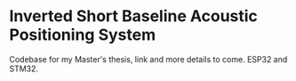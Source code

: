 # Inverted Short Baseline Acoustic Positioning System
 Codebase for my Master's thesis, link and more details to come. ESP32 and STM32.
